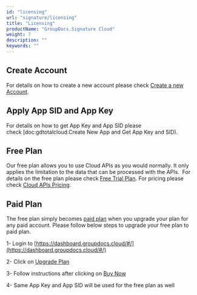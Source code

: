 ```yaml
---
id: "licensing"
url: "signature/licensing"
title: "Licensing"
productName: "GroupDocs.Signature Cloud"
weight: 7
description: ""
keywords: ""
---
```


## Create Account ##

For details on how to create a new account please check [Create a new Account](https://idsrv.asposeptyltd.com/identity/signup?signin#afd1a248967c69e396baddcd488ef333).

## Apply App SID and App Key ##

For details on how to get App Key and App SID please check [doc:gdtotalcloud.Create New App and Get App Key and SID).

## Free Plan ##

Our free plan allows you to use Cloud APIs as you would normally. It only applies the limitation to the data that can be processed with the APIs.  For details on the free plan please check [Free Trial Plan](https://purchase.groupdocs.cloud/trial). For pricing please check [Cloud APIs Pricing](https://purchase.groupdocs.cloud/pricing).

## Paid Plan ##

The free plan simply becomes [paid plan](https://purchase.groupdocs.cloud/pricing) when you upgrade your plan for any paid account. Please follow below steps to upgrade your free plan to paid plan.

1- Login to [https://dashboard.groupdocs.cloud/#/](https://dashboard.groupdocs.cloud/#/)

2- Click on [Upgrade Plan](https://dashboard.groupdocs.cloud/#/plan)

3- Follow instructions after clicking on [Buy Now](https://dashboard.groupdocs.cloud/#/plan/subscribe/320)

4- Same App Key and App SID will be used for the free plan as well

